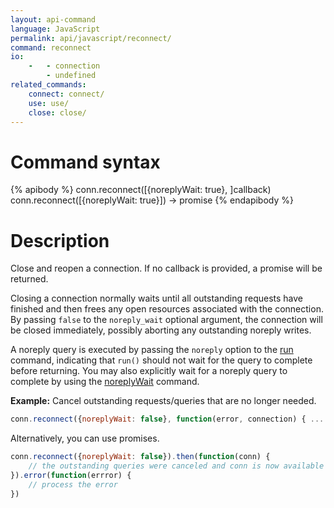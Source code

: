 ```yaml
---
layout: api-command
language: JavaScript
permalink: api/javascript/reconnect/
command: reconnect
io:
    -   - connection
        - undefined
related_commands:
    connect: connect/
    use: use/
    close: close/
---
```


# Command syntax #

{% apibody %}
conn.reconnect([{noreplyWait: true}, ]callback)
conn.reconnect([{noreplyWait: true}]) &rarr; promise
{% endapibody %}

# Description #

Close and reopen a connection. If no callback is provided, a promise will be returned.


Closing a connection normally waits until all outstanding requests have finished and then frees any open resources associated with the connection. By passing `false` to the `noreply_wait` optional argument, the connection will be closed immediately, possibly aborting any outstanding noreply writes.

A noreply query is executed by passing the `noreply` option to the [run](/api/javascript/run/) command, indicating that `run()` should not wait for the query to complete before returning. You may also explicitly wait for a noreply query to complete by using the [noreplyWait](/api/javascript/noreply_wait) command.

__Example:__ Cancel outstanding requests/queries that are no longer needed.

```js
conn.reconnect({noreplyWait: false}, function(error, connection) { ... })
```

<!-- stop -->

Alternatively, you can use promises.

```js
conn.reconnect({noreplyWait: false}).then(function(conn) {
    // the outstanding queries were canceled and conn is now available again
}).error(function(errror) {
    // process the error
})
```
